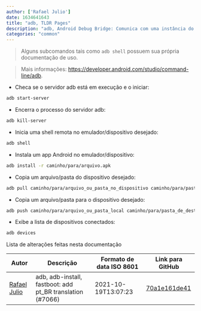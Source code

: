 ```yaml
---
author: ['Rafael Julio']
date: 1634641643
title: "adb, TLDR Pages"
description: "adb, Android Debug Bridge: Comunica com uma instância do emulador Android emulator ou dispositivos conectados."
categories: "common"
---
```

> Alguns subcomandos tais como `adb shell` possuem sua própria documentação de uso.

> Mais informações: <https://developer.android.com/studio/command-line/adb>.

- Checa se o servidor adb está em execução e o iniciar:

```bash
adb start-server
```

- Encerra o processo do servidor adb:

```bash
adb kill-server
```

- Inicia uma shell remota no emulador/dispositivo desejado:

```bash
adb shell
```

- Instala um app Android no emulador/dispositivo:

```bash
adb install -r caminho/para/arquivo.apk
```

- Copia um arquivo/pasta do dispositivo desejado:

```bash
adb pull caminho/para/arquivo_ou_pasta_no_dispositivo caminho/para/pasta_de_destino_local
```

- Copia um arquivo/pasta para o dispositivo desejado:

```bash
adb push caminho/para/arquivo_ou_pasta_local caminho/para/pasta_de_destino_no_dispositivo
```

- Exibe a lista de dispositivos conectados:

```bash
adb devices
```
Lista de alterações feitas nesta documentação


Autor | Descrição | Formato de data ISO 8601 | Link para GitHub
------|-----|-----|-----
[Rafael Julio](mailto:development@rafifos.dev) | adb, adb-install, fastboot: add pt_BR translation (#7066) | 2021-10-19T13:07:23 | [70a1e161de41](https://github.com/tldr-pages/tldr/commit/70a1e161de4171f284c3c34860426ba765912427)

